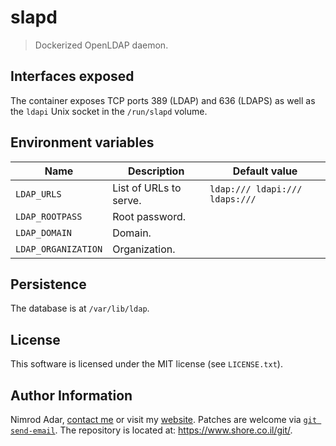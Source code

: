 # slapd

> Dockerized OpenLDAP daemon.

## Interfaces exposed

The container exposes TCP ports 389 (LDAP) and 636 (LDAPS) as well as the
`ldapi` Unix socket in the `/run/slapd` volume.

## Environment variables

Name | Description | Default value
--- | --- | ---
`LDAP_URLS` | List of URLs to serve. | `ldap:/// ldapi:/// ldaps:///`
`LDAP_ROOTPASS` | Root password.
`LDAP_DOMAIN` | Domain.
`LDAP_ORGANIZATION` | Organization.

## Persistence

The database is at `/var/lib/ldap`.

## License

This software is licensed under the MIT license (see `LICENSE.txt`).

## Author Information

Nimrod Adar, [contact me](mailto:nimrod@shore.co.il) or visit my [website](
https://www.shore.co.il/). Patches are welcome via [`git send-email`](
http://git-scm.com/book/en/v2/Git-Commands-Email). The repository is located
at: <https://www.shore.co.il/git/>.
